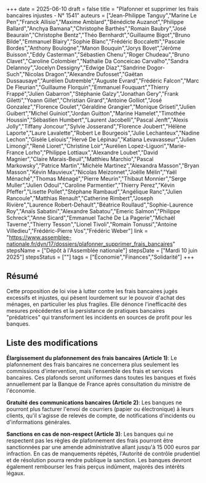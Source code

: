 +++
date = 2025-06-10
draft = false
title = "Plafonner et supprimer les frais bancaires injustes - N° 1541"
auteurs = ["Jean-Philippe Tanguy","Marine Le Pen","Franck Allisio","Maxime Amblard","Bénédicte Auzanot","Philippe Ballard","Anchya Bamana","Christophe Barthès","Romain Baubry","José Beaurain","Christophe Bentz","Théo Bernhardt","Guillaume Bigot","Bruno Bilde","Emmanuel Blairy","Sophie Blanc","Frédéric Boccaletti","Pascale Bordes","Anthony Boulogne","Manon Bouquin","Jorys Bovet","Jérôme Buisson","Eddy Casterman","Sébastien Chenu","Roger Chudeau","Bruno Clavet","Caroline Colombier","Nathalie Da Conceicao Carvalho","Sandra Delannoy","Jocelyn Dessigny","Edwige Diaz","Sandrine Dogor-Such","Nicolas Dragon","Alexandre Dufosset","Gaëtan Dussausaye","Aurélien Dutremble","Auguste Evrard","Frédéric Falcon","Marc De Fleurian","Guillaume Florquin","Emmanuel Fouquart","Thierry Frappé","Julien Gabarron","Stéphanie Galzy","Jonathan Gery","Frank Giletti","Yoann Gillet","Christian Girard","Antoine Golliot","José Gonzalez","Florence Goulet","Géraldine Grangier","Monique Griseti","Julien Guibert","Michel Guiniot","Jordan Guitton","Marine Hamelet","Timothée Houssin","Sébastien Humbert","Laurent Jacobelli","Pascal Jenft","Alexis Jolly","Tiffany Joncour","Sylvie Josserand","Florence Joubert","Hélène Laporte","Laure Lavalette","Robert Le Bourgeois","Julie Lechanteux","Nadine Lechon","Gisèle Lelouis","Hervé De Lépinau","Katiana Levavasseur","Julien Limongi","René Lioret","Christine Loir","Aurélien Lopez-Liguori","Marie-France Lorho","Philippe Lottiaux","Alexandre Loubet","David Magnier","Claire Marais-Beuil","Matthieu Marchio","Pascal Markowsky","Patrice Martin","Michèle Martinez","Alexandra Masson","Bryan Masson","Kévin Mauvieux","Nicolas Meizonnet","Joëlle Mélin","Yaël Ménaché","Thomas Ménagé","Pierre Meurin","Thibaut Monnier","Serge Muller","Julien Odoul","Caroline Parmentier","Thierry Perez","Kévin Pfeffer","Lisette Pollet","Stéphane Rambaud","Angélique Ranc","Julien Rancoule","Matthias Renault","Catherine Rimbert","Joseph Rivière","Laurence Robert-Dehault","Béatrice Roullaud","Sophie-Laurence Roy","Anaïs Sabatini","Alexandre Sabatou","Emeric Salmon","Philippe Schreck","Anne Sicard","Emmanuel Taché De La Pagerie","Michaël Taverne","Thierry Tesson","Lionel Tivoli","Romain Tonussi","Antoine Villedieu","Frédéric-Pierre Vos","Frédéric Weber"]
link = "https://www.assemblee-nationale.fr/dyn/17/dossiers/plafonner_supprimer_frais_bancaires"
stepsName = ["Dépôt à l'Assemblée nationale"]
stepsDate = ["Mardi 10 juin 2025"]
stepsStatus = [""]
tags = ["Économie","Finances","Solidarité"]
+++

## Résumé

Cette proposition de loi vise à lutter contre les frais bancaires jugés excessifs et injustes, qui pèsent lourdement sur le pouvoir d'achat des ménages, en particulier les plus fragiles. Elle dénonce l'inefficacité des mesures précédentes et la persistance de pratiques bancaires "prédatrices" qui transforment les incidents en sources de profit pour les banques.

## Liste des modifications

**Élargissement du plafonnement des frais bancaires (Article 1)**: Le plafonnement des frais bancaires ne concernera plus seulement les commissions d'intervention, mais l'ensemble des frais et services bancaires. Ces plafonds seront uniformes dans toutes les banques et fixés annuellement par la Banque de France après consultation du ministre de l'économie.

**Gratuité des communications bancaires (Article 2)**: Les banques ne pourront plus facturer l'envoi de courriers (papier ou électronique) à leurs clients, qu'il s'agisse de relevés de compte, de notifications d'incidents ou d'informations générales.

**Sanctions en cas de non-respect (Article 3)**: Les banques qui ne respectent pas les règles de plafonnement des frais pourront être sanctionnées par une amende administrative allant jusqu'à 15 000 euros par infraction. En cas de manquements répétés, l'Autorité de contrôle prudentiel et de résolution pourra rendre publique la sanction. Les banques devront également rembourser les frais perçus indûment, majorés des intérêts légaux.
